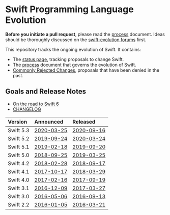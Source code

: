 # Swift Programming Language Evolution

**Before you initiate a pull request**, please read the [process](process.md) document.
Ideas should be thoroughly discussed on the [swift-evolution forums](https://swift.org/community/#swift-evolution) first.

This repository tracks the ongoing evolution of Swift. It contains:

* The [status page](https://apple.github.io/swift-evolution/), tracking proposals to change Swift.
* The [process](process.md) document that governs the evolution of Swift.
* [Commonly Rejected Changes](commonly_proposed.md), proposals that have been denied in the past.

## Goals and Release Notes

* [On the road to Swift 6](https://forums.swift.org/t/on-the-road-to-swift-6/32862)
* [CHANGELOG](https://github.com/apple/swift/blob/master/CHANGELOG.md)

| Version   | Announced                                                       | Released                                                 |
| :-------- | :-------------------------------------------------------------- | :------------------------------------------------------- |
| Swift 5.3 | [2020-03-25](https://swift.org/blog/5-3-release-process/)       | [2020-09-16](https://swift.org/blog/swift-5-3-released/) |
| Swift 5.2 | [2019-09-24](https://swift.org/blog/5-2-release-process/)       | [2020-03-24](https://swift.org/blog/swift-5-2-released/) |
| Swift 5.1 | [2019-02-18](https://swift.org/blog/5-1-release-process/)       | [2019-09-20](https://swift.org/blog/swift-5-1-released/) |
| Swift 5.0 | [2018-09-25](https://swift.org/blog/5-0-release-process/)       | [2019-03-25](https://swift.org/blog/swift-5-released/)   |
| Swift 4.2 | [2018-02-28](https://swift.org/blog/4-2-release-process/)       | [2018-09-17](https://swift.org/blog/swift-4-2-released/) |
| Swift 4.1 | [2017-10-17](https://swift.org/blog/swift-4-1-release-process/) | [2018-03-29](https://swift.org/blog/swift-4-1-released/) |
| Swift 4.0 | [2017-02-16](https://swift.org/blog/swift-4-0-release-process/) | [2017-09-19](https://swift.org/blog/swift-4-0-released/) |
| Swift 3.1 | [2016-12-09](https://swift.org/blog/swift-3-1-release-process/) | [2017-03-27](https://swift.org/blog/swift-3-1-released/) |
| Swift 3.0 | [2016-05-06](https://swift.org/blog/swift-3-0-release-process/) | [2016-09-13](https://swift.org/blog/swift-3-0-released/) |
| Swift 2.2 | [2016-01-05](https://swift.org/blog/swift-2-2-release-process/) | [2016-03-21](https://swift.org/blog/swift-2-2-released/) |

